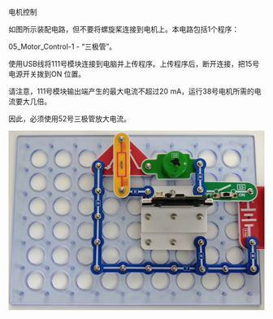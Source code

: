 电机控制

如图所示装配电路，但不要将螺旋桨连接到电机上。本电路包括1个程序：

05_Motor_Control-1 - “三极管”。

使用USB线将111号模块连接到电脑并上传程序。上传程序后，断开连接，把15号电源开关拨到ON
位置。

请注意，111号模块输出端产生的最大电流不超过20 mA，运行38号电机所需的电流要大几倍。

因此，必须使用52号三极管放大电流。

![](068p1.jpg)